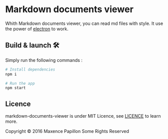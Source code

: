 # Markdown documents viewer

Whith Markdown documents viewer, you can read md files with style.
It use the power of [electron](https://github.com/electron/electron) to work.

## Build & launch 🛠
Simply run the following commands :

```sh
# Install dependencies
npm i

# Run the app
npm start
```

## Licence
markdown-documents-viewer is under MIT Licence,
see [LICENCE](https://raw.githubusercontent.com/mpapillon/markdown-documents-viewer/develop/LICENCE)
to learn more.

Copyright © 2016 Maxence Papillon Some Rights Reserved

